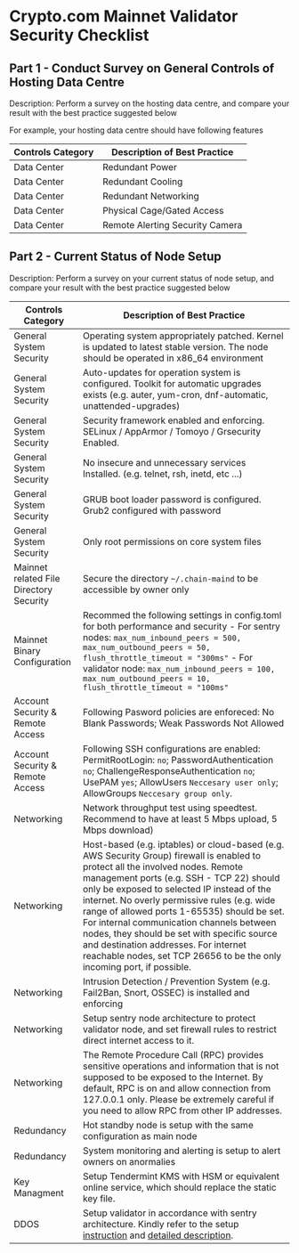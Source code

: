 # Crypto.com Mainnet Validator Security Checklist

## Part 1 - Conduct Survey on General Controls of Hosting Data Centre

Description: Perform a survey on the hosting data centre, and compare your result with the best practice suggested below

For example, your hosting data centre should have following features

| Controls Category | Description of Best Practice    |
| ----------------- | ------------------------------- |
| Data Center       | Redundant Power                 |
| Data Center       | Redundant Cooling               |
| Data Center       | Redundant Networking            |
| Data Center       | Physical Cage/Gated Access      |
| Data Center       | Remote Alerting Security Camera |



## Part 2 - Current Status of Node Setup

Description: Perform a survey on your current status of node setup, and compare your result with the best practice suggested below

| Controls Category                       | Description of Best Practice                                                                                                                                                                                                                                                                                                                                                                                                                                                                                                            |
| --------------------------------------- | --------------------------------------------------------------------------------------------------------------------------------------------------------------------------------------------------------------------------------------------------------------------------------------------------------------------------------------------------------------------------------------------------------------------------------------------------------------------------------------------------------------------------------------- |
| General System Security                 | Operating system appropriately patched. Kernel is updated to latest stable version. The node should be operated in x86_64 environment                                                                                                                                                                                                                                                                                                                                                                                                   |
| General System Security                 | Auto-updates for operation system is configured. Toolkit for automatic upgrades exists (e.g. auter, yum-cron, dnf-automatic, unattended-upgrades)                                                                                                                                                                                                                                                                                                                                                                                       |
| General System Security                 | Security framework enabled and enforcing. SELinux / AppArmor / Tomoyo / Grsecurity Enabled.                                                                                                                                                                                                                                                                                                                                                                                                                                             |
| General System Security                 | No insecure and unnecessary services Installed. (e.g. telnet, rsh, inetd, etc ...)                                                                                                                                                                                                                                                                                                                                                                                                                                                      |
| General System Security                 | GRUB boot loader password is configured. Grub2 configured with password                                                                                                                                                                                                                                                                                                                                                                                                                                                                 |
| General System Security                 | Only root permissions on core system files                                                                                                                                                                                                                                                                                                                                                                                                                                                                                              |
| Mainnet related File Directory Security | Secure the directory `~/.chain-maind` to be accessible by owner only                                                                                                                                                                                                                                                                                                                                                                                                                                                                    |
| Mainnet Binary Configuration            | Recommed the following settings in config.toml for both performance and security - For sentry nodes: `max_num_inbound_peers = 500, max_num_outbound_peers = 50, flush_throttle_timeout = "300ms"` - For validator node: `max_num_inbound_peers = 100, max_num_outbound_peers = 10, flush_throttle_timeout = "100ms"`                                                                                                                                                                                                                    |
| Account Security & Remote Access        | Following Pasword policies are enforeced: No Blank Passwords; Weak Passwords Not Allowed                                                                                                                                                                                                                                                                                                                                                                                                                                                |
| Account Security & Remote Access        | Following SSH configurations are enabled: PermitRootLogin: `no`; PasswordAuthentication `no`; ChallengeResponseAuthentication `no`; UsePAM `yes`; AllowUsers `Neccesary user only`; AllowGroups `Neccesary group only`.                                                                                                                                                                                                                                                                                                                 |
| Networking                              | Network throughput test using speedtest. Recommend to have at least 5 Mbps upload, 5 Mbps download)                                                                                                                                                                                                                                                                                                                                                                                                                                     |
| Networking                              | Host-based (e.g. iptables) or cloud-based (e.g. AWS Security Group) firewall is enabled to protect all the involved nodes. Remote management ports (e.g. SSH - TCP 22) should only be exposed to selected IP instead of the internet. No overly permissive rules (e.g. wide range of allowed ports 1-65535) should be set. For internal communication channels between nodes, they should be set with specific source and destination addresses. For internet reachable nodes, set TCP 26656 to be the only incoming port, if possible. |
| Networking                              | Intrusion Detection / Prevention System (e.g. Fail2Ban, Snort, OSSEC) is installed and enforcing                                                                                                                                                                                                                                                                                                                                                                                                                                        |
| Networking                              | Setup sentry node architecture to protect validator node, and set firewall rules to restrict direct internet access to it.                                                                                                                                                                                                                                                                                                                                                                                                              |
| Networking                              | The Remote Procedure Call (RPC) provides sensitive operations and information that is not supposed to be exposed to the Internet. By default, RPC is on and allow connection from 127.0.0.1 only. Please be extremely careful if you need to allow RPC from other IP addresses.                                                                                                                                                                                                                                                         |
| Redundancy                              | Hot standby node is setup with the same configuration as main node                                                                                                                                                                                                                                                                                                                                                                                                                                                                      |
| Redundancy                              | System monitoring and alerting is setup to alert owners on anormalies                                                                                                                                                                                                                                                                                                                                                                                                                                                                   |
| Key Managment                           | Setup Tendermint KMS with HSM or equivalent online service, which should replace the static key file.                                                                                                                                                                                                                                                                                                                                                                                                                                   |
| DDOS                                    | Setup validator in accordance with sentry architecture. Kindly refer to the setup [instruction](https://docs.tendermint.com/master/nodes/validators.html#setting-up-a-validator) and [detailed description](https://forum.cosmos.network/t/sentry-node-architecture-overview/454).                                                                                                                                                                                                                                                                          |
